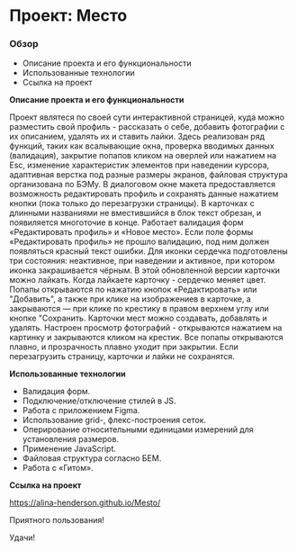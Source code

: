 # Проект: Место

### Обзор
* Описание проекта  и его функциональности
* Использованные технологии
* Ссылка на проект

**Описание проекта  и его функциональности**

Проект являтеся по своей сути интерактивной страницей, куда можно разместить свой профиль - рассказать о себе, добавить фотографии с их описанием, удалять их и ставить лайки.
Здесь реализован ряд функций, таких как всалывающие окна, проверка вводимых данных (валидация), закрытие попапов кликом на оверлей или нажатием на Esc, изменение характеристик элементов при наведении курсора, адаптивная верстка под разные размеры экранов, файловая структура организована по БЭМу. В диалоговом окне макета предоставляется возможность редактировать профиль и сохранять данные нажатием кнопки (пока только до перезагрузки страницы). В карточках с длинными названиями не вместившийся в блок текст обрезан, и появиляется многоточие в конце. Работает валидация форм «Редактировать профиль» и «Новое место».
Если поле формы «Редактировать профиль» не прошло валидацию, под ним должен появляться красный текст ошибки.
Для иконки сердечка подготовлены три состояния: неактивное, при наведении и активное, при котором иконка закрашивается чёрным. В этой обновленной версии карточки можно лайкать. Когда лайкаете карточку - сердечко меняет цвет.
Попапы открываются по нажатию кнопок «Редактировать» или "Добавить", а также при клике на изображениев в карточке, а закрываются — при клике по крестику в правом верхнем углу или кнопке "Сохранить.
Карточки мест можно создавать, добавлять и удалять. Настроен просмотр фотографий - открываются нажатием на картинку и закрываются кликом на крестик.
Все попапы открываются плавно, и прозрачность плавно уходит при закрытии.
Если перезагрузить страницу, карточки и лайки не сохранятся.

**Использованные технологии**

- Валидация форм.
- Подключение/отключение стилей в JS.
- Работа с приложением Figma.
- Использование grid-, флекс-построения сеток.
- Оперирование относительными единицами измерений для установления размеров.
- Применение JavaScript.
- Файловая структура согласно БЕМ.
- Работа с «Гитом».


**Ссылка на проект**

https://alina-henderson.github.io/Mesto/

Приятного пользования!


Удачи!
